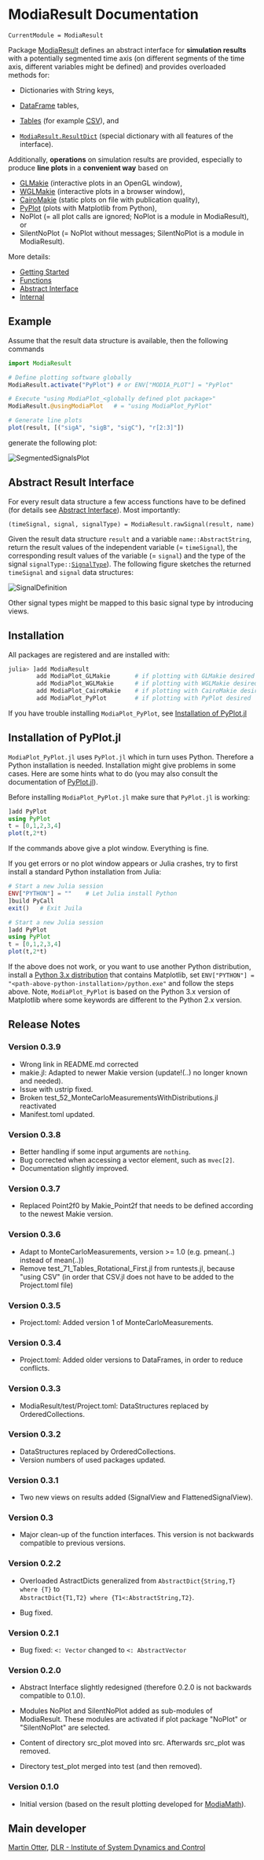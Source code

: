 # ModiaResult Documentation

```@meta
CurrentModule = ModiaResult
```

Package [ModiaResult](https://github.com/ModiaSim/ModiaResult.jl) defines 
an abstract interface for **simulation results** with a potentially segmented 
time axis (on different segments of the time axis, different variables might be defined)
and provides overloaded methods for:

- Dictionaries with String keys,

- [DataFrame](https://github.com/JuliaData/DataFrames.jl) tables, 

- [Tables](https://github.com/JuliaData/Tables.jl) (for example [CSV](https://github.com/JuliaData/CSV.jl)), and

- [`ModiaResult.ResultDict`](@ref) (special dictionary with all features of the interface). 

Additionally, **operations** on simulation results are provided, especially to produce **line plots**
in a **convenient way** based on 

- [GLMakie](https://github.com/JuliaPlots/GLMakie.jl) (interactive plots in an OpenGL window),
- [WGLMakie](https://github.com/JuliaPlots/WGLMakie.jl) (interactive plots in a browser window),
- [CairoMakie](https://github.com/JuliaPlots/CairoMakie.jl) (static plots on file with publication quality),
- [PyPlot](https://github.com/JuliaPy/PyPlot.jl) (plots with Matplotlib from Python), 
- NoPlot (= all plot calls are ignored; NoPlot is a module in ModiaResult), or
- SilentNoPlot (= NoPlot without messages; SilentNoPlot is a module in ModiaResult).

More details:

- [Getting Started](GettingStarted.html)
- [Functions](Functions.html)
- [Abstract Interface](AbstractInterface.html)
- [Internal](Internal.html)


## Example

Assume that the result data structure is available, then the following commands


```julia
import ModiaResult

# Define plotting software globally
ModiaResult.activate("PyPlot") # or ENV["MODIA_PLOT"] = "PyPlot"

# Execute "using ModiaPlot_<globally defined plot package>"
ModiaResult.@usingModiaPlot   # = "using ModiaPlot_PyPlot"

# Generate line plots                     
plot(result, [("sigA", "sigB", "sigC"), "r[2:3]"])
```

generate the following plot:

![SegmentedSignalsPlot](../resources/images/segmented-signals-plot.png)


## Abstract Result Interface

For every result data structure a few access functions have to be defined
(for details see [Abstract Interface](AbstractInterface.html)).
Most importantly:


```
(timeSignal, signal, signalType) = ModiaResult.rawSignal(result, name)
```

Given the result data structure `result` and a variable `name::AbstractString`,
return the result values of the independent variable (= `timeSignal`), the 
corresponding result values of the variable (= `signal`) and the type
of the signal `signalType::`[`SignalType`](@ref)). 
The following figure sketches the returned `timeSignal` and `signal` data structures:

![SignalDefinition](../resources/images/signal-definition.png)

Other signal types might be mapped to this basic signal type by introducing views.


## Installation

All packages are registered and are installed with:

```julia
julia> ]add ModiaResult
        add ModiaPlot_GLMakie       # if plotting with GLMakie desired
        add ModiaPlot_WGLMakie      # if plotting with WGLMakie desired
        add ModiaPlot_CairoMakie    # if plotting with CairoMakie desired
        add ModiaPlot_PyPlot        # if plotting with PyPlot desired
```

If you have trouble installing `ModiaPlot_PyPlot`, see 
[Installation of PyPlot.jl](https://modiasim.github.io/ModiaResult.jl/stable/index.html#Installation-of-PyPlot.jl)
 
## Installation of PyPlot.jl

`ModiaPlot_PyPlot.jl` uses `PyPlot.jl` which in turn uses Python. 
Therefore a Python installation is needed. Installation 
might give problems in some cases. Here are some hints what to do
(you may also consult the documentation of [PyPlot.jl](https://github.com/JuliaPy/PyPlot.jl)).

Before installing `ModiaPlot_PyPlot.jl` make sure that `PyPlot.jl` is working:

```julia
]add PyPlot
using PyPlot
t = [0,1,2,3,4]
plot(t,2*t)
```

If the commands above give a plot window. Everything is fine.

If you get errors or no plot window appears or Julia crashes, 
try to first install a standard Python installation from Julia:

```julia
# Start a new Julia session
ENV["PYTHON"] = ""    # Let Julia install Python
]build PyCall
exit()   # Exit Juila

# Start a new Julia session
]add PyPlot
using PyPlot
t = [0,1,2,3,4]
plot(t,2*t)
```

If the above does not work, or you want to use another Python distribution,
install a [Python 3.x distribution](https://wiki.python.org/moin/PythonDistributions) that contains Matplotlib,
set `ENV["PYTHON"] = "<path-above-python-installation>/python.exe"` and follow the steps above.
Note, `ModiaPlot_PyPlot` is based on the Python 3.x version of Matplotlib where some keywords
are different to the Python 2.x version.


## Release Notes


### Version 0.3.9

- Wrong link in README.md corrected
- makie.jl: Adapted to newer Makie version (update!(..) no longer known and needed).
- Issue with ustrip fixed.
- Broken test_52_MonteCarloMeasurementsWithDistributions.jl reactivated
- Manifest.toml updated. 

### Version 0.3.8

- Better handling if some input arguments are `nothing`.
- Bug corrected when accessing a vector element, such as `mvec[2]`.
- Documentation slightly improved.


### Version 0.3.7

- Replaced Point2f0 by Makie_Point2f that needs to be defined according to the newest Makie version.


### Version 0.3.6

- Adapt to MonteCarloMeasurements, version >= 1.0 (e.g. pmean(..) instead of mean(..))
- Remove test_71_Tables_Rotational_First.jl from runtests.jl, because "using CSV" 
  (in order that CSV.jl does not have to be added to the Project.toml file)


### Version 0.3.5

- Project.toml: Added version 1 of MonteCarloMeasurements.


### Version 0.3.4

- Project.toml: Added older versions to DataFrames, in order to reduce conflicts.

### Version 0.3.3

- ModiaResult/test/Project.toml: DataStructures replaced by OrderedCollections.


### Version 0.3.2

- DataStructures replaced by OrderedCollections.
- Version numbers of used packages updated.


### Version 0.3.1

- Two new views on results added (SignalView and FlattenedSignalView).


### Version 0.3

- Major clean-up of the function interfaces. This version is not backwards compatible to previous versions.


### Version 0.2.2

- Overloaded AstractDicts generalized from `AbstractDict{String,T} where {T}` to\
  `AbstractDict{T1,T2} where {T1<:AbstractString,T2}`.

- Bug fixed.



### Version 0.2.1

- Bug fixed: `<: Vector` changed to `<: AbstractVector`


### Version 0.2.0

- Abstract Interface slightly redesigned (therefore 0.2.0 is not backwards compatible to 0.1.0).

- Modules NoPlot and SilentNoPlot added as sub-modules of ModiaResult. These modules are
  activated if plot package "NoPlot" or "SilentNoPlot" are selected.

- Content of directory src_plot moved into src. Afterwards src_plot was removed.

- Directory test_plot merged into test (and then removed).
  

### Version 0.1.0

- Initial version (based on the result plotting developed for [ModiaMath](https://github.com/ModiaSim/ModiaMath.jl)).

## Main developer

[Martin Otter](https://rmc.dlr.de/sr/en/staff/martin.otter/),
[DLR - Institute of System Dynamics and Control](https://www.dlr.de/sr/en)

